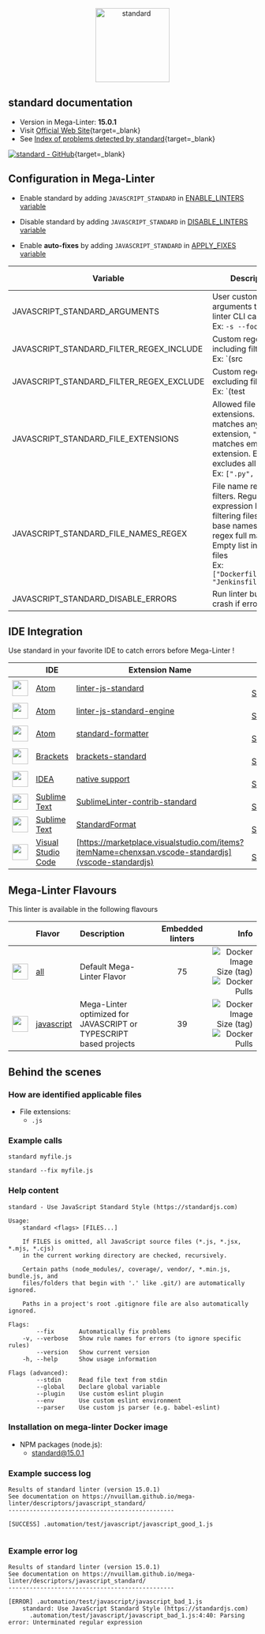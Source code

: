 <!-- markdownlint-disable MD033 MD041 -->
<!-- Generated by .automation/build.py, please do not update manually -->

<div align="center">
  <a href="https://standardjs.com/" target="blank" title="Visit linter Web Site">
    <img src="https://github.com/standard/standard/raw/master/sticker.png" alt="standard" height="150px" class="megalinter-banner">
  </a>
</div>

## standard documentation

- Version in Mega-Linter: **15.0.1**
- Visit [Official Web Site](https://standardjs.com/){target=_blank}
- See [Index of problems detected by standard](https://standardjs.com/rules.html){target=_blank}

[![standard - GitHub](https://gh-card.dev/repos/standard/standard.svg?fullname=)](https://github.com/standard/standard){target=_blank}

## Configuration in Mega-Linter

- Enable standard by adding `JAVASCRIPT_STANDARD` in [ENABLE_LINTERS variable](https://nvuillam.github.io/mega-linter/configuration/#activation-and-deactivation)
- Disable standard by adding `JAVASCRIPT_STANDARD` in [DISABLE_LINTERS variable](https://nvuillam.github.io/mega-linter/configuration/#activation-and-deactivation)

- Enable **auto-fixes** by adding `JAVASCRIPT_STANDARD` in [APPLY_FIXES variable](https://nvuillam.github.io/mega-linter/configuration/#apply-fixes)

| Variable | Description | Default value |
| ----------------- | -------------- | -------------- |
| JAVASCRIPT_STANDARD_ARGUMENTS | User custom arguments to add in linter CLI call<br/>Ex: `-s --foo "bar"` |  |
| JAVASCRIPT_STANDARD_FILTER_REGEX_INCLUDE | Custom regex including filter<br/>Ex: `(src|lib)` | Include every file |
| JAVASCRIPT_STANDARD_FILTER_REGEX_EXCLUDE | Custom regex excluding filter<br/>Ex: `(test|examples)` | Exclude no file |
| JAVASCRIPT_STANDARD_FILE_EXTENSIONS | Allowed file extensions. `"*"` matches any extension, `""` matches empty extension. Empty list excludes all files<br/>Ex: `[".py", ""]` | `[".js"]` |
| JAVASCRIPT_STANDARD_FILE_NAMES_REGEX | File name regex filters. Regular expression list for filtering files by their base names using regex full match. Empty list includes all files<br/>Ex: `["Dockerfile(-.+)?", "Jenkinsfile"]` | Include every file |
| JAVASCRIPT_STANDARD_DISABLE_ERRORS | Run linter but disable crash if errors found | `false` |

## IDE Integration

Use standard in your favorite IDE to catch errors before Mega-Linter !

| <!-- --> | IDE | Extension Name | Install |
| :--: | ----------------- | -------------- | :------: |
| <img src="https://github.com/nvuillam/mega-linter/raw/master/docs/assets/icons/atom.ico" alt="" height="32px" class="megalinter-icon"></a> | [Atom](https://atom.io/) | [linter-js-standard](https://atom.io/packages/linter-js-standard) | [Visit Web Site](https://atom.io/packages/linter-js-standard){target=_blank} |
| <img src="https://github.com/nvuillam/mega-linter/raw/master/docs/assets/icons/atom.ico" alt="" height="32px" class="megalinter-icon"></a> | [Atom](https://atom.io/) | [linter-js-standard-engine](https://atom.io/packages/linter-js-standard-engine) | [Visit Web Site](https://atom.io/packages/linter-js-standard-engine){target=_blank} |
| <img src="https://github.com/nvuillam/mega-linter/raw/master/docs/assets/icons/atom.ico" alt="" height="32px" class="megalinter-icon"></a> | [Atom](https://atom.io/) | [standard-formatter](https://atom.io/packages/standard-formatter) | [Visit Web Site](https://atom.io/packages/standard-formatter){target=_blank} |
| <img src="https://github.com/nvuillam/mega-linter/raw/master/docs/assets/icons/brackets.ico" alt="" height="32px" class="megalinter-icon"></a> | [Brackets](http://brackets.io/) | [brackets-standard](https://github.com/ishamf/brackets-standard/) | [Visit Web Site](https://github.com/ishamf/brackets-standard/){target=_blank} |
| <img src="https://github.com/nvuillam/mega-linter/raw/master/docs/assets/icons/idea.ico" alt="" height="32px" class="megalinter-icon"></a> | [IDEA](https://www.jetbrains.com/products.html#type=ide) | [native support](https://blog.jetbrains.com/webstorm/2017/01/webstorm-2017-1-eap-171-2272/) | [Visit Web Site](https://blog.jetbrains.com/webstorm/2017/01/webstorm-2017-1-eap-171-2272/){target=_blank} |
| <img src="https://github.com/nvuillam/mega-linter/raw/master/docs/assets/icons/sublime.ico" alt="" height="32px" class="megalinter-icon"></a> | [Sublime Text](https://www.sublimetext.com/) | [SublimeLinter-contrib-standard](https://packagecontrol.io/packages/SublimeLinter-contrib-standard) | [Visit Web Site](https://packagecontrol.io/packages/SublimeLinter-contrib-standard){target=_blank} |
| <img src="https://github.com/nvuillam/mega-linter/raw/master/docs/assets/icons/sublime.ico" alt="" height="32px" class="megalinter-icon"></a> | [Sublime Text](https://www.sublimetext.com/) | [StandardFormat](https://packagecontrol.io/packages/StandardFormat) | [Visit Web Site](https://packagecontrol.io/packages/StandardFormat){target=_blank} |
| <img src="https://github.com/nvuillam/mega-linter/raw/master/docs/assets/icons/vscode.ico" alt="" height="32px" class="megalinter-icon"></a> | [Visual Studio Code](https://code.visualstudio.com/) | [https://marketplace.visualstudio.com/items?itemName=chenxsan.vscode-standardjs](vscode-standardjs) | [Visit Web Site](vscode-standardjs){target=_blank} |

## Mega-Linter Flavours

This linter is available in the following flavours

| <!-- --> | Flavor | Description | Embedded linters | Info |
| :------: | :----- | :---------- | :--------------: | ---: |
| <img src="https://github.com/nvuillam/mega-linter/raw/master/docs/assets/images/mega-linter-square.png" alt="" height="32px" class="megalinter-icon"></a> | [all](https://nvuillam.github.io/mega-linter/supported-linters/) | Default Mega-Linter Flavor | 75 | ![Docker Image Size (tag)](https://img.shields.io/docker/image-size/nvuillam/mega-linter/v4) ![Docker Pulls](https://img.shields.io/docker/pulls/nvuillam/mega-linter) |
| <img src="https://github.com/nvuillam/mega-linter/raw/master/docs/assets/icons/javascript.ico" alt="" height="32px" class="megalinter-icon"></a> | [javascript](https://nvuillam.github.io/mega-linter/flavors/javascript/) | Mega-Linter optimized for JAVASCRIPT or TYPESCRIPT based projects | 39 | ![Docker Image Size (tag)](https://img.shields.io/docker/image-size/nvuillam/mega-linter-javascript/v4) ![Docker Pulls](https://img.shields.io/docker/pulls/nvuillam/mega-linter-javascript) |

## Behind the scenes

### How are identified applicable files

- File extensions:
  - `.js`

<!-- markdownlint-disable -->
<!-- /* cSpell:disable */ -->

### Example calls

```shell
standard myfile.js
```

```shell
standard --fix myfile.js
```


### Help content

```shell
standard - Use JavaScript Standard Style (https://standardjs.com)

Usage:
    standard <flags> [FILES...]

    If FILES is omitted, all JavaScript source files (*.js, *.jsx, *.mjs, *.cjs)
    in the current working directory are checked, recursively.

    Certain paths (node_modules/, coverage/, vendor/, *.min.js, bundle.js, and
    files/folders that begin with '.' like .git/) are automatically ignored.

    Paths in a project's root .gitignore file are also automatically ignored.

Flags:
        --fix       Automatically fix problems
    -v, --verbose   Show rule names for errors (to ignore specific rules)
        --version   Show current version
    -h, --help      Show usage information

Flags (advanced):
        --stdin     Read file text from stdin
        --global    Declare global variable
        --plugin    Use custom eslint plugin
        --env       Use custom eslint environment
        --parser    Use custom js parser (e.g. babel-eslint)

```

### Installation on mega-linter Docker image

- NPM packages (node.js):
  - [standard@15.0.1](https://www.npmjs.com/package/standard)

### Example success log

```shell
Results of standard linter (version 15.0.1)
See documentation on https://nvuillam.github.io/mega-linter/descriptors/javascript_standard/
-----------------------------------------------

[SUCCESS] .automation/test/javascript/javascript_good_1.js
    

```

### Example error log

```shell
Results of standard linter (version 15.0.1)
See documentation on https://nvuillam.github.io/mega-linter/descriptors/javascript_standard/
-----------------------------------------------

[ERROR] .automation/test/javascript/javascript_bad_1.js
    standard: Use JavaScript Standard Style (https://standardjs.com)
      .automation/test/javascript/javascript_bad_1.js:4:40: Parsing error: Unterminated regular expression

```
